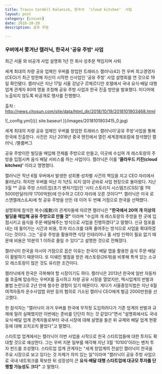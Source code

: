 ```yaml
---
title: Travis Cordell Kalanick, 한국서  ‘cloud kitchen’  사업
layout: post
category: [issues]
date: 2018-10-20
description: 공유 주방

---
```




### 우버에서 쫓겨난 캘러닉, 한국서 '공유 주방' 사업
최근 서울 와 비공개 사업 설명회
1년 전 회사 성추문 책임지며 사퇴

세계 최대의 차량 공유 업체인 우버를 창업한 트래비스 캘러닉(42) 전 우버 최고경영자(CEO)가 최근 방한해 자신이 시작한 신사업인 '공유 주방' 
사업 설명회를 연 것으로 19일 확인됐다. 
캘러닉은 지난 17일 서울 강남구 르메르디안 호텔에서 국내 요식·배달 대행 업계 관계자 80여 명을 초청해 공유 주방 사업과 한국 진출 방안을 발표했다. 
미디어에 노출되지 않도록 비공개로 행사를 진행했다.

출처 : http://news.chosun.com/site/data/html_dir/2018/10/19/2018101903468.html



![_config.yml]({{ site.baseurl }}/images/2018101903415_0.jpg)

세계 최대의 차량 공유 업체인 우버를 창업한 트래비스 캘러닉이‘공유 주방’사업을 통해 한국에 진출한다. 
사진은 지난 2016년 중국 톈진에서 열린 세계경제포럼에 참석했던 캘러닉. /블룸버그  

공유 주방이란 빌딩을 매입해 전체를 주방으로 만들고, 이곳에 수십여 개 레스토랑의 주방을 입점시켜 음식 배달 서비스를 하는 사업이다. 캘러닉은 이를 **'클라우드 키친(cloud kitchen)'** 이라고 명명했다.

캘러닉은 작년 6월 우버에서 발생한 성희롱·성차별 사건의 책임을 지고 CEO 자리에서 물러났다. 하지만 우버를 떠난 지 1년도 되지 않아 곧바로 사업 현장으로 돌아왔다. 지난 3월 ** 공유 주방 스타트업(초기 벤처기업)인 '시티 스토리지 시스템즈(CSS)'를 1억5000만달러(약 1700억원)에 인수하고 CEO 자리에 오른 것이다**. 
캘러닉은 미국 로스앤젤레스(LA)에 첫 공유 주방을 만든 데 이어 두 번째 거점으로 한국을 선택했다.

설명회에 참석한 복수(複數)의 관계자들에 따르면 캘러닉은 **"한국에서 20여 개 이상의 빌딩을 매입해 공유 주방으로 만들 것"** 이라며 "수십여 개 레스토랑의 주방을 한 곳에 입점시키고 음식을 주문·배달해주는 방식으로 사업을 진행하겠다"고 말했다. 신규 점포를 내는 데 들어가는 시간과 비용, 투자 리스크를 대폭 줄여주는 방식으로 사업을 확대하겠다는 것이다. 그는 "공유 주방을 활용하면 식당 인테리어나 홀 서빙 인력이 필요 없기 때문에 비용은 10분의 1 이하로 줄일 수 있다"고 설명한 것으로 전해졌다.

캘러닉이 한국을 아시아 거점으로 꼽은 이유는 한국이 배달 앱을 활용한 음식 주문·배달이 활발하기 때문이다. 또 미쉐린 별점을 받은 레스토랑(26개)을 비롯해 특색 있는 소규모 레스토랑이 많은 것도 유리한 조건이다.

캘러닉에게 한국은 극복해야 할 시장이기도 하다. 캘러닉은 2013년 한국에 일반 자동차를 호출해 탑승하는 우버X를 출시하고 차량 공유 시장을 열었지만, 택시업계의 반발과 불법 논란으로 2년 만에 철수한 경험이 있기 때문이다. 게다가 서울중앙지법은 지난 6월 여객자동차 운수사업법 위반 등의 혐의로 기소된 캘러닉 CEO에게 벌금 2000만원을 선고했다.

한 참석자는 "캘러닉이 과거 우버를 한국에 무작정 도입하려다가 기존 업계의 반발과 규제에 밀려 실패했지만 이번에는 준비를 단단히 하는 것 같았다"면서 "설명회에서도 국내 요식·배달 업계 관계자들로부터 국내 시장에 대해 설명을 들은 뒤 규제와 배달 업계 현황 등에 대해 꼬치꼬치 물었다"고 말했다.

스타트업 업계에서는 캘러닉이 이번 사업을 시작으로 한국 스타트업들에 대한 투자도 확대할 것으로 예상한다. 그는 우버 지분 일부를 매각해 지난 3월 '10100'이라는 벤처 투자 펀드를 조성했다. 스타트업 업계 관계자는 "세계 창업계의 전설인 캘러닉이 한국을 주요 시장으로 보고 있다는 것 자체가 의미 있는 일"이라며 "캘러닉이 공유 주방 사업으로 국내 네트워크를 확보한 뒤 성장성이 큰 **요식·배달 대행 스타트업에 대규모 투자를 단행할 가능성도 크다"** 고 말했다.



